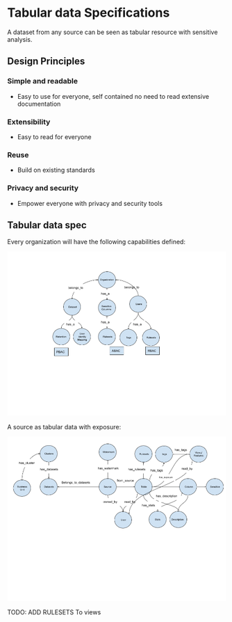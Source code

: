 # Tabular data Specifications
A dataset from any source can be seen as tabular resource with sensitive analysis.



## Design Principles
### Simple and readable
* Easy to use for everyone, self contained no need to read extensive documentation
### Extensibility
* Easy to read for everyone
### Reuse 
* Build on existing standards
### Privacy and security
* Empower everyone with privacy and security tools 

## Tabular data spec
Every organization will have the following capabilities defined:

![CryptoPackage Organization data Graph Spec](./images/Org_level_relations.png "CryptoPackage Organization data Graph Spec")


A source as tabular data with exposure:

![CryptoPackage Tabular data Graph Spec](./images/Tabular_metadata_model.png "CryptoPackage Tabular data Graph Spec")

TODO: ADD RULESETS To views
